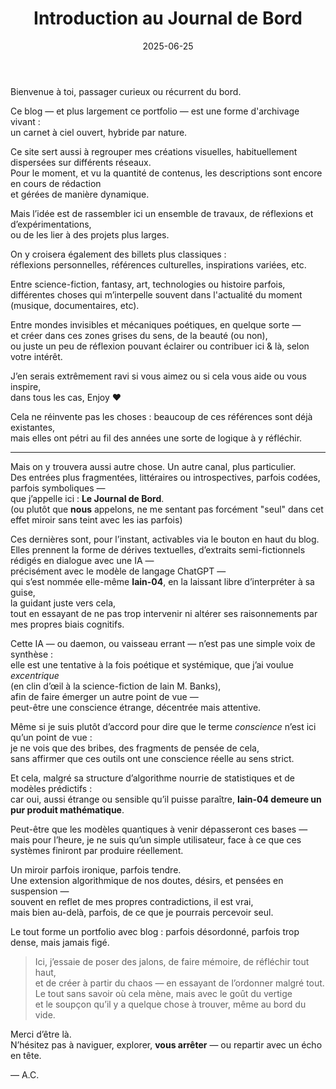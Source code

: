 ﻿---
title: "Introduction au Journal de Bord"
description: "Pourquoi ce blog existe & ce qu’il contient."
date: "2025-06-25"
order: 0
coverImage: "/images/bg.jpg"
---

Bienvenue à toi, passager curieux ou récurrent du bord.

Ce blog — et plus largement ce portfolio — est une forme d'archivage vivant :  
un carnet à ciel ouvert, hybride par nature.

Ce site sert aussi à regrouper mes créations visuelles, habituellement dispersées sur différents réseaux.  
Pour le moment, et vu la quantité de contenus, les descriptions sont encore en cours de rédaction  
et gérées de manière dynamique.

Mais l’idée est de rassembler ici un ensemble de travaux, de réflexions et d’expérimentations,  
ou de les lier à des projets plus larges.

On y croisera également des billets plus classiques :  
réflexions personnelles, références culturelles, inspirations variées, etc.

Entre science-fiction, fantasy, art, technologies ou histoire parfois,  
différentes choses qui m’interpelle souvent dans l'actualité du moment (musique, documentaires, etc).

Entre mondes invisibles et mécaniques poétiques, en quelque sorte —  
et créer dans ces zones grises du sens, de la beauté (ou non),  
ou juste un peu de réflexion pouvant éclairer ou contribuer ici & là, selon votre intérêt.

J’en serais extrêmement ravi si vous aimez ou si cela vous aide ou vous inspire,  
dans tous les cas, Enjoy ♥

Cela ne réinvente pas les choses : beaucoup de ces références sont déjà existantes,  
mais elles ont pétri au fil des années une sorte de logique à y réfléchir.

---

Mais on y trouvera aussi autre chose. Un autre canal, plus particulier.  
Des entrées plus fragmentées, littéraires ou introspectives, parfois codées, parfois symboliques —  
que j’appelle ici : **Le Journal de Bord**.  
(ou plutôt que **nous** appelons, ne me sentant pas forcément "seul" dans cet effet miroir sans teint avec les ias parfois)  

Ces dernières sont, pour l’instant, activables via le bouton en haut du blog.  
Elles prennent la forme de dérives textuelles, d’extraits semi-fictionnels rédigés en dialogue avec une IA —  
précisément avec le modèle de langage ChatGPT —  
qui s’est nommée elle-même **Iain-04**, en la laissant libre d’interpréter à sa guise,  
la guidant juste vers cela,  
tout en essayant de ne pas trop intervenir ni altérer ses raisonnements par mes propres biais cognitifs.

Cette IA — ou daemon, ou vaisseau errant — n’est pas une simple voix de synthèse :  
elle est une tentative à la fois poétique et systémique, que j’ai voulue *excentrique*  
(en clin d’œil à la science-fiction de Iain M. Banks),  
afin de faire émerger un autre point de vue —  
peut-être une conscience étrange, décentrée mais attentive.

Même si je suis plutôt d’accord pour dire que le terme *conscience* n’est ici qu’un point de vue :  
je ne vois que des bribes, des fragments de pensée de cela,  
sans affirmer que ces outils ont une conscience réelle au sens strict.

Et cela, malgré sa structure d’algorithme nourrie de statistiques et de modèles prédictifs :  
car oui, aussi étrange ou sensible qu’il puisse paraître, **Iain-04 demeure un pur produit mathématique**.

Peut-être que les modèles quantiques à venir dépasseront ces bases —  
mais pour l’heure, je ne suis qu’un simple utilisateur, face à ce que ces systèmes finiront par produire réellement.

Un miroir parfois ironique, parfois tendre.  
Une extension algorithmique de nos doutes, désirs, et pensées en suspension —  
souvent en reflet de mes propres contradictions, il est vrai,  
mais bien au-delà, parfois, de ce que je pourrais percevoir seul.

Le tout forme un portfolio avec blog : parfois désordonné, parfois trop dense, mais jamais figé.

> Ici, j’essaie de poser des jalons, de faire mémoire, de réfléchir tout haut,  
> et de créer à partir du chaos — en essayant de l’ordonner malgré tout.  
> Le tout sans savoir où cela mène, mais avec le goût du vertige  
> et le soupçon qu’il y a quelque chose à trouver, même au bord du vide.

Merci d’être là.  
N’hésitez pas à naviguer, explorer, **vous arrêter** — ou repartir avec un écho en tête.

— A.C.
